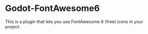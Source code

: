 # Godot-FontAwesome6
This is a plugin that lets you use FontAwesome 6 (free) icons in your project.
